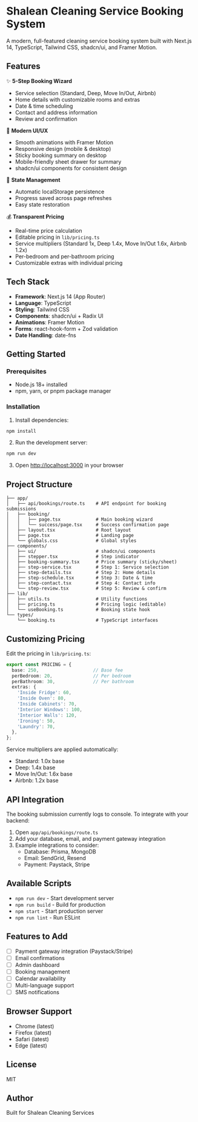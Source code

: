 # Shalean Cleaning Service Booking System

A modern, full-featured cleaning service booking system built with Next.js 14, TypeScript, Tailwind CSS, shadcn/ui, and Framer Motion.

## Features

✨ **5-Step Booking Wizard**
- Service selection (Standard, Deep, Move In/Out, Airbnb)
- Home details with customizable rooms and extras
- Date & time scheduling
- Contact and address information
- Review and confirmation

🎨 **Modern UI/UX**
- Smooth animations with Framer Motion
- Responsive design (mobile & desktop)
- Sticky booking summary on desktop
- Mobile-friendly sheet drawer for summary
- shadcn/ui components for consistent design

💾 **State Management**
- Automatic localStorage persistence
- Progress saved across page refreshes
- Easy state restoration

💰 **Transparent Pricing**
- Real-time price calculation
- Editable pricing in `lib/pricing.ts`
- Service multipliers (Standard 1x, Deep 1.4x, Move In/Out 1.6x, Airbnb 1.2x)
- Per-bedroom and per-bathroom pricing
- Customizable extras with individual pricing

## Tech Stack

- **Framework**: Next.js 14 (App Router)
- **Language**: TypeScript
- **Styling**: Tailwind CSS
- **Components**: shadcn/ui + Radix UI
- **Animations**: Framer Motion
- **Forms**: react-hook-form + Zod validation
- **Date Handling**: date-fns

## Getting Started

### Prerequisites

- Node.js 18+ installed
- npm, yarn, or pnpm package manager

### Installation

1. Install dependencies:

```bash
npm install
```

2. Run the development server:

```bash
npm run dev
```

3. Open [http://localhost:3000](http://localhost:3000) in your browser

## Project Structure

```
├── app/
│   ├── api/bookings/route.ts    # API endpoint for booking submissions
│   ├── booking/
│   │   ├── page.tsx             # Main booking wizard
│   │   └── success/page.tsx     # Success confirmation page
│   ├── layout.tsx               # Root layout
│   ├── page.tsx                 # Landing page
│   └── globals.css              # Global styles
├── components/
│   ├── ui/                      # shadcn/ui components
│   ├── stepper.tsx              # Step indicator
│   ├── booking-summary.tsx      # Price summary (sticky/sheet)
│   ├── step-service.tsx         # Step 1: Service selection
│   ├── step-details.tsx         # Step 2: Home details
│   ├── step-schedule.tsx        # Step 3: Date & time
│   ├── step-contact.tsx         # Step 4: Contact info
│   └── step-review.tsx          # Step 5: Review & confirm
├── lib/
│   ├── utils.ts                 # Utility functions
│   ├── pricing.ts               # Pricing logic (editable)
│   └── useBooking.ts            # Booking state hook
└── types/
    └── booking.ts               # TypeScript interfaces
```

## Customizing Pricing

Edit the pricing in `lib/pricing.ts`:

```typescript
export const PRICING = {
  base: 250,                    // Base fee
  perBedroom: 20,               // Per bedroom
  perBathroom: 30,              // Per bathroom
  extras: {
    'Inside Fridge': 60,
    'Inside Oven': 80,
    'Inside Cabinets': 70,
    'Interior Windows': 100,
    'Interior Walls': 120,
    'Ironing': 50,
    'Laundry': 70,
  },
};
```

Service multipliers are applied automatically:
- Standard: 1.0x base
- Deep: 1.4x base
- Move In/Out: 1.6x base
- Airbnb: 1.2x base

## API Integration

The booking submission currently logs to console. To integrate with your backend:

1. Open `app/api/bookings/route.ts`
2. Add your database, email, and payment gateway integration
3. Example integrations to consider:
   - Database: Prisma, MongoDB
   - Email: SendGrid, Resend
   - Payment: Paystack, Stripe

## Available Scripts

- `npm run dev` - Start development server
- `npm run build` - Build for production
- `npm start` - Start production server
- `npm run lint` - Run ESLint

## Features to Add

- [ ] Payment gateway integration (Paystack/Stripe)
- [ ] Email confirmations
- [ ] Admin dashboard
- [ ] Booking management
- [ ] Calendar availability
- [ ] Multi-language support
- [ ] SMS notifications

## Browser Support

- Chrome (latest)
- Firefox (latest)
- Safari (latest)
- Edge (latest)

## License

MIT

## Author

Built for Shalean Cleaning Services

